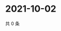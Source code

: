 # 2021-10-02

共 0 条

<!-- BEGIN -->
<!-- 最后更新时间 Sat Oct 02 2021 21:21:03 GMT+0800 (China Standard Time) -->

<!-- END -->
